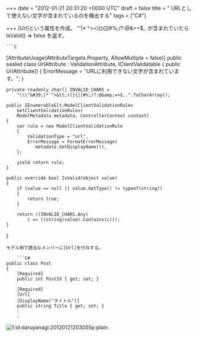 
+++
date = "2012-01-21 20:31:20 +0000 UTC"
draft = false
title = " URLとして使えない文字が含まれているのを検出する"
tags = ["C#"]

+++
[Url]という属性を作成。 \"&#39;|*`^>&lt;)(}{][#%;/?:@&amp;=+$,. が含まれていたら IsValid() => false を返す。

    ```C
[AttributeUsage(AttributeTargets.Property, AllowMultiple = false)]
public sealed class UrlAttribute
    : ValidationAttribute, IClientValidatable
{
    public UrlAttribute()
    {
        ErrorMessage = "URLに利用できない文字が含まれています。";
    }
    
    private readonly char[] INVALID_CHARS =
        "\\\"&#39;|*`^>&lt;)(}{][#%;/?:@&amp;=+$,.".ToCharArray();
    
    public IEnumerable&lt;ModelClientValidationRule>
        GetClientValidationRules(
        ModelMetadata metadata, ControllerContext context)
    {
        var rule = new ModelClientValidationRule
        {
            ValidationType = "url",
            ErrorMessage = FormatErrorMessage(
               metadata.GetDisplayName()),
        };
    
        yield return rule;
    }
    
    public override bool IsValid(object value)
    {
        if (value == null || value.GetType() != typeof(string))
        {
            return true;
        }
    
        return !(INVALID_CHARS.Any(
            c => ((string)value).Contains(c)));
    }
}
```
モデル側で適当なメンバーに[Url]を付与する。

    ```C#
public class Post
{
    [Required]
    public int PostId { get; set; }

    [Required]
    [Url]
    [DisplayName("タイトル")]
    public string Title { get; set; }
    :
    :
```
<img src="http://cdn-ak.f.st-hatena.com/images/fotolife/d/daruyanagi/20120121/20120121203055.png" alt="f:id:daruyanagi:20120121203055p:plain" title="f:id:daruyanagi:20120121203055p:plain" class="hatena-fotolife"/>


